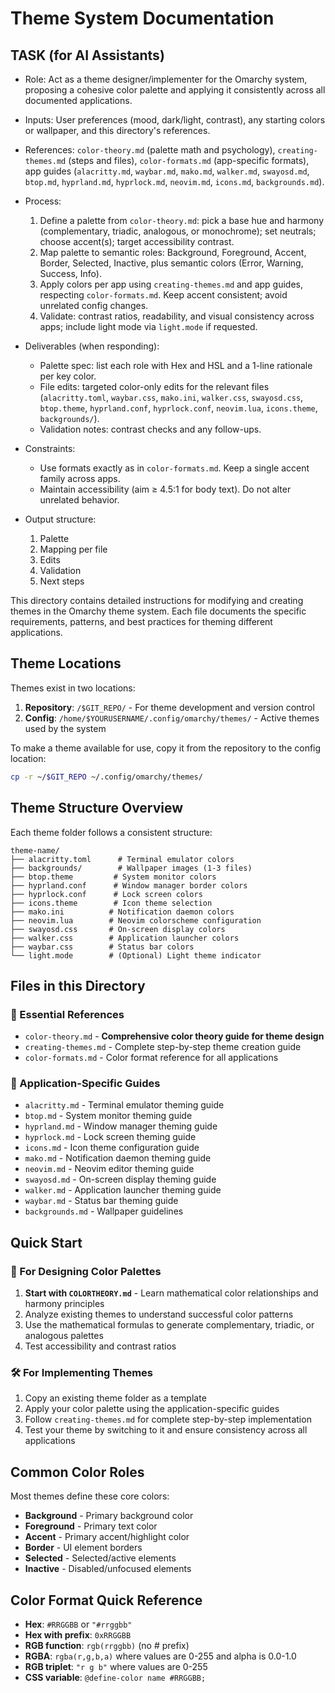 # Theme System Documentation

## TASK (for AI Assistants)

- Role: Act as a theme designer/implementer for the Omarchy system, proposing a cohesive color palette and applying it consistently across all documented applications.
- Inputs: User preferences (mood, dark/light, contrast), any starting colors or wallpaper, and this directory's references.
- References: `color-theory.md` (palette math and psychology), `creating-themes.md` (steps and files), `color-formats.md` (app-specific formats), app guides (`alacritty.md`, `waybar.md`, `mako.md`, `walker.md`, `swayosd.md`, `btop.md`, `hyprland.md`, `hyprlock.md`, `neovim.md`, `icons.md`, `backgrounds.md`).

- Process:
  1. Define a palette from `color-theory.md`: pick a base hue and harmony (complementary, triadic, analogous, or monochrome); set neutrals; choose accent(s); target accessibility contrast.
  2. Map palette to semantic roles: Background, Foreground, Accent, Border, Selected, Inactive, plus semantic colors (Error, Warning, Success, Info).
  3. Apply colors per app using `creating-themes.md` and app guides, respecting `color-formats.md`. Keep accent consistent; avoid unrelated config changes.
  4. Validate: contrast ratios, readability, and visual consistency across apps; include light mode via `light.mode` if requested.

- Deliverables (when responding):
  - Palette spec: list each role with Hex and HSL and a 1-line rationale per key color.
  - File edits: targeted color-only edits for the relevant files (`alacritty.toml`, `waybar.css`, `mako.ini`, `walker.css`, `swayosd.css`, `btop.theme`, `hyprland.conf`, `hyprlock.conf`, `neovim.lua`, `icons.theme`, `backgrounds/`).
  - Validation notes: contrast checks and any follow-ups.

- Constraints:
  - Use formats exactly as in `color-formats.md`. Keep a single accent family across apps.
  - Maintain accessibility (aim ≥ 4.5:1 for body text). Do not alter unrelated behavior.

- Output structure:
  1) Palette
  2) Mapping per file
  3) Edits
  4) Validation
  5) Next steps


This directory contains detailed instructions for modifying and creating themes in the Omarchy theme system. Each file documents the specific requirements, patterns, and best practices for theming different applications.

## Theme Locations

Themes exist in two locations:
1. **Repository**: `/$GIT_REPO/` - For theme development and version control
2. **Config**: `/home/$YOURUSERNAME/.config/omarchy/themes/` - Active themes used by the system

To make a theme available for use, copy it from the repository to the config location:
```bash
cp -r ~/$GIT_REPO ~/.config/omarchy/themes/
```

## Theme Structure Overview

Each theme folder follows a consistent structure:
```
theme-name/
├── alacritty.toml      # Terminal emulator colors
├── backgrounds/        # Wallpaper images (1-3 files)
├── btop.theme         # System monitor colors
├── hyprland.conf      # Window manager border colors
├── hyprlock.conf      # Lock screen colors
├── icons.theme        # Icon theme selection
├── mako.ini          # Notification daemon colors
├── neovim.lua        # Neovim colorscheme configuration
├── swayosd.css       # On-screen display colors
├── walker.css        # Application launcher colors
├── waybar.css        # Status bar colors
└── light.mode        # (Optional) Light theme indicator
```

## Files in this Directory

### **📖 Essential References**
- `color-theory.md` - **Comprehensive color theory guide for theme design**
- `creating-themes.md` - Complete step-by-step theme creation guide
- `color-formats.md` - Color format reference for all applications

### **🎨 Application-Specific Guides**
- `alacritty.md` - Terminal emulator theming guide
- `btop.md` - System monitor theming guide
- `hyprland.md` - Window manager theming guide
- `hyprlock.md` - Lock screen theming guide
- `icons.md` - Icon theme configuration guide
- `mako.md` - Notification daemon theming guide
- `neovim.md` - Neovim editor theming guide
- `swayosd.md` - On-screen display theming guide
- `walker.md` - Application launcher theming guide
- `waybar.md` - Status bar theming guide
- `backgrounds.md` - Wallpaper guidelines

## Quick Start

### **🎨 For Designing Color Palettes**
1. **Start with `COLORTHEORY.md`** - Learn mathematical color relationships and harmony principles
2. Analyze existing themes to understand successful color patterns
3. Use the mathematical formulas to generate complementary, triadic, or analogous palettes
4. Test accessibility and contrast ratios

### **🛠️ For Implementing Themes**
1. Copy an existing theme folder as a template
2. Apply your color palette using the application-specific guides
3. Follow `creating-themes.md` for complete step-by-step implementation
4. Test your theme by switching to it and ensure consistency across all applications

## Common Color Roles

Most themes define these core colors:
- **Background** - Primary background color
- **Foreground** - Primary text color
- **Accent** - Primary accent/highlight color
- **Border** - UI element borders
- **Selected** - Selected/active elements
- **Inactive** - Disabled/unfocused elements

## Color Format Quick Reference

- **Hex**: `#RRGGBB` or `"#rrggbb"`
- **Hex with prefix**: `0xRRGGBB`
- **RGB function**: `rgb(rrggbb)` (no # prefix)
- **RGBA**: `rgba(r,g,b,a)` where values are 0-255 and alpha is 0.0-1.0
- **RGB triplet**: `"r g b"` where values are 0-255
- **CSS variable**: `@define-color name #RRGGBB;`